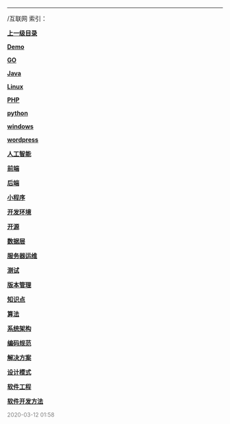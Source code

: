 
----

/互联网 索引：


**[上一级目录]()**

**[Demo](/互联网/Demo/)**

**[GO](/互联网/GO/)**

**[Java](/互联网/Java/)**

**[Linux](/互联网/Linux/)**

**[PHP](/互联网/PHP/)**

**[python](/互联网/python/)**

**[windows](/互联网/windows/)**

**[wordpress](/互联网/wordpress/)**

**[人工智能](/互联网/人工智能/)**

**[前端](/互联网/前端/)**

**[后端](/互联网/后端/)**

**[小程序](/互联网/小程序/)**

**[开发环境](/互联网/开发环境/)**

**[开源](/互联网/开源/)**

**[数据层](/互联网/数据层/)**

**[服务器运维](/互联网/服务器运维/)**

**[测试](/互联网/测试/)**

**[版本管理](/互联网/版本管理/)**

**[知识点](/互联网/知识点/)**

**[算法](/互联网/算法/)**

**[系统架构](/互联网/系统架构/)**

**[编码规范](/互联网/编码规范/)**

**[解决方案](/互联网/解决方案/)**

**[设计模式](/互联网/设计模式/)**

**[软件工程](/互联网/软件工程/)**

**[软件开发方法](/互联网/软件开发方法/)**


<font size=2 color='grey'> 2020-03-12 01:58 </font>
